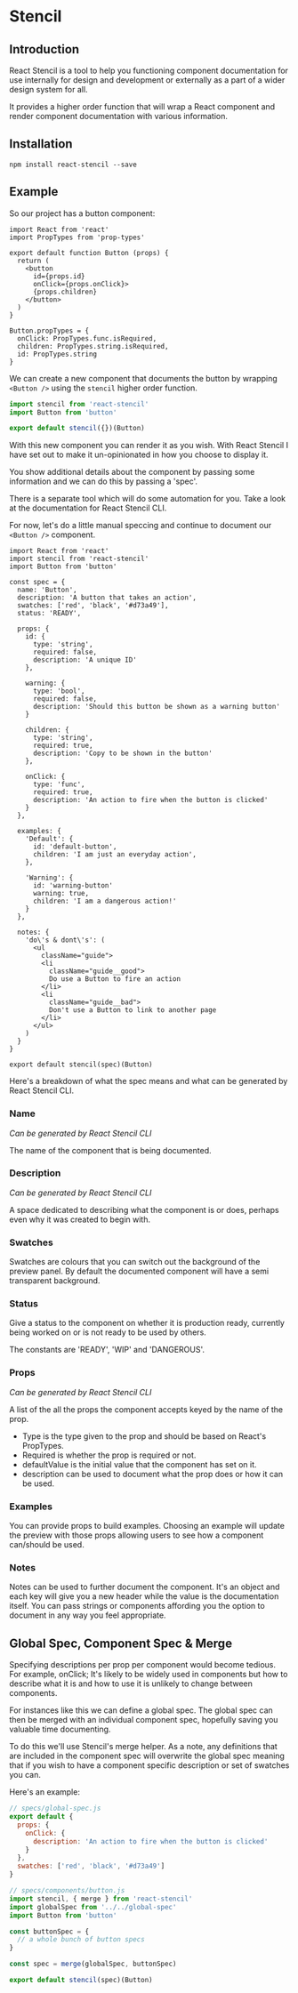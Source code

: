 # Stencil

## Introduction
React Stencil is a tool to help you functioning component documentation for use internally for design and development or externally as a part of a wider design system for all.

It provides a higher order function that will wrap a React component and render component documentation with various information.

## Installation

`npm install react-stencil --save`

## Example

So our project has a button component:

```JSX
import React from 'react'
import PropTypes from 'prop-types'

export default function Button (props) {
  return (
    <button
      id={props.id}
      onClick={props.onClick}>
      {props.children}
    </button>  
  )  
}

Button.propTypes = {
  onClick: PropTypes.func.isRequired,
  children: PropTypes.string.isRequired,
  id: PropTypes.string
}
```

We can create a new component that documents the button by wrapping `<Button />` using the `stencil` higher order function.

```Javascript
import stencil from 'react-stencil'
import Button from 'button'

export default stencil({})(Button)
```

With this new component you can render it as you wish. With React Stencil I have set out to make it un-opinionated in how you choose to display it.

You show additional details about the component by passing some information and we can do this by passing a 'spec'.

There is a separate tool which will do some automation for you. Take a look at the documentation for React Stencil CLI.

For now, let's do a little manual speccing and continue to document our `<Button />` component.

```JSX
import React from 'react'
import stencil from 'react-stencil'
import Button from 'button'

const spec = {
  name: 'Button',
  description: 'A button that takes an action',
  swatches: ['red', 'black', '#d73a49'],
  status: 'READY',

  props: {
    id: {
      type: 'string',
      required: false,
      description: 'A unique ID'
    },

    warning: {
      type: 'bool',
      required: false,
      description: 'Should this button be shown as a warning button'
    }

    children: {
      type: 'string',
      required: true,
      description: 'Copy to be shown in the button'
    },

    onClick: {
      type: 'func',
      required: true,
      description: 'An action to fire when the button is clicked'
    }
  },

  examples: {
    'Default': {
      id: 'default-button',
      children: 'I am just an everyday action',
    },

    'Warning': {
      id: 'warning-button'
      warning: true,
      children: 'I am a dangerous action!'
    }
  },

  notes: {
    'do\'s & dont\'s': (
      <ul
        className="guide">
        <li
          className="guide__good">
          Do use a Button to fire an action
        </li>
        <li
          className="guide__bad">
          Don't use a Button to link to another page
        </li>
      </ul>  
    )
  }
}

export default stencil(spec)(Button)
```

Here's a breakdown of what the spec means and what can be generated by React Stencil CLI.

### Name
_Can be generated by React Stencil CLI_

The name of the component that is being documented.

### Description
_Can be generated by React Stencil CLI_

A space dedicated to describing what the component is or does, perhaps even why it was created to begin with.

### Swatches
Swatches are colours that you can switch out the background of the preview panel. By default the documented component will have a semi transparent background.

### Status
Give a status to the component on whether it is production ready, currently being worked on or is not ready to be used by others.

The constants are 'READY', 'WIP' and 'DANGEROUS'.

### Props
_Can be generated by React Stencil CLI_

A list of the all the props the component accepts keyed by the name of the prop.

- Type is the type given to the prop and should be based on React's PropTypes.
- Required is whether the prop is required or not.
- defaultValue is the initial value that the component has set on it.
- description can be used to document what the prop does or how it can be used.

### Examples
You can provide props to build examples. Choosing an example will update the preview with those props allowing users to see how a component can/should be used.

### Notes
Notes can be used to further document the component. It's an object and each key will give you a new header while the value is the documentation itself. You can pass strings or components affording you the option to document in any way you feel appropriate.

## Global Spec, Component Spec & Merge
Specifying descriptions per prop per component would become tedious. For example, onClick; It's likely to be widely used in components but how to describe what it is and how to use it is unlikely to change between components.

For instances like this we can define a global spec. The global spec can then be merged with an individual component spec, hopefully saving you valuable time documenting.

To do this we'll use Stencil's merge helper. As a note, any definitions that are included in the component spec will overwrite the global spec meaning that if you wish to have a component specific description or set of swatches you can.

Here's an example:

```Javascript
// specs/global-spec.js
export default {
  props: {
    onClick: {
      description: 'An action to fire when the button is clicked'
    }
  },
  swatches: ['red', 'black', '#d73a49']
}

// specs/components/button.js
import stencil, { merge } from 'react-stencil'
import globalSpec from '../../global-spec'
import Button from 'button'

const buttonSpec = {
  // a whole bunch of button specs
}

const spec = merge(globalSpec, buttonSpec)

export default stencil(spec)(Button)
```
